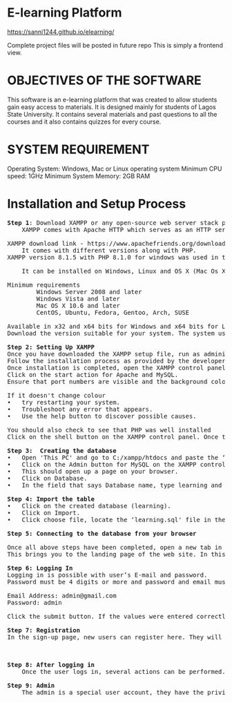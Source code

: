 # E-learning Platform

https://sanni1244.github.io/elearning/

Complete project files will be posted in future repo
This is simply a frontend view.


# OBJECTIVES OF THE SOFTWARE
This software is an e-learning platform that was created to allow students gain easy access to materials. It is designed mainly for students of Lagos State University. It contains several materials and past questions to all the courses and it also contains quizzes for every course.

# SYSTEM REQUIREMENT
Operating System: Windows, Mac or Linux operating system
Minimum CPU speed: 1GHz
Minimum System Memory: 2GB RAM

# Installation and Setup Process
<pre>
<b>Step 1</b>: Download XAMPP or any open-source web server stack package. 
	XAMPP comes with Apache HTTP which serves as an HTTP server, Interpreters for scripts written in PHP which was used in this project and MySQL module which will be used for the database creation.
	
XAMPP download link - https://www.apachefriends.org/download.html
	It comes with different versions along with PHP.
XAMPP version 8.1.5 with PHP 8.1.0 for windows was used in the development of the project.

	It can be installed on Windows, Linux and OS X (Mac Os X)
 	
Minimum requirements
		Windows Server 2008 and later
		Windows Vista and later
		Mac OS X 10.6 and later
		CentOS, Ubuntu, Fedora, Gentoo, Arch, SUSE
		
Available in x32 and x64 bits for Windows and x64 bits for Linux and MacOS.
Download the version suitable for your system. The system used for the development of this project had Windows Server 2008 which met the requirements and was a x64 bit machine.

<b>Step 2: Setting Up XAMPP</b>
Once you have downloaded the XAMPP setup file, run as administrator. 
Follow the installation process as provided by the developers.
Once installation is completed, open the XAMPP control panel. 
Click on the start action for Apache and MySQL. 
Ensure that port numbers are visible and the background colour for both Apache and MySQL module change colour to light green. 
		
If it doesn't change colour
•	try restarting your system.
•	Troubleshoot any error that appears.
•	Use the help button to discover possible causes. 
		
You should also check to see that PHP was well installed
Click on the shell button on the XAMPP control panel. Once the shell application opens up, type 'php -v' and tap the enter button. If the version of PHP installed appears, then installation was successful. If an error pops up, it means there was a problem with installation and it will have to be re-installed.

<b>Step 3:  Creating the database</b>
•	Open 'This PC' and go to C:/xampp/htdocs and paste the ‘elearning’ folder here. If you installed Xampp in a different path directory, it is advised to re-install in the default path as some features might not work.
•	Click on the Admin button for MySQL on the XAMPP control panel, 
•	This should open up a page on your browser.
•	Click on Database.
•	In the field that says Database name, type learning and click create.
	
<b>Step 4: Import the table</b>
•	Click on the created database (learning).
•	Click on Import. 
•	Click choose file, locate the ‘learning.sql' file in the database folder and select it, leave everything as it is and click Go. Once this is all done, the new tables will be accessible in the database.

<b>Step 5: Connecting to the database from your browser</b>

Once all above steps have been completed, open a new tab in your browser and type http://localhost/elearning/index.html in the search bar.
This brings you to the landing page of the web site. In this page, you can login or click Get Started to sign up.

<b>Step 6: Logging In</b>
Logging in is possible with user’s E-mail and password.
Password must be 4 digits or more and password and email must be for the same account.

Email Address: admin@gmail.com
Password: admin

Click the submit button. If the values were entered correctly, it redirects the page to the user’s dashboard.

<b>Step 7: Registration</b>
In the sign-up page, new users can register here. They will be required to input their first name, last name, email and password. There is also an option for students where students can input their matric number as well as their level, department and faculty.	



<b>Step 8: After logging in</b>
	Once the user logs in, several actions can be performed. They can enrol for a course, check the list of all available courses. They can also search for a course, download and read materials as well as edit their details and log out.
	
<b>Step 9: Admin</b>
	The admin is a special user account, they have the privilege of removing users, adding courses and materials, as well as removing them.

</pre>
